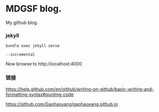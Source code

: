 # MDGSF blog.

My github blog.

### jekyll

```
bundle exec jekyll serve

--incremental
```

Now browse to http://localhost:4000

### 链接

https://help.github.com/en/github/writing-on-github/basic-writing-and-formatting-syntax#quoting-code

https://github.com/Gaohaoyang/gaohaoyang.github.io